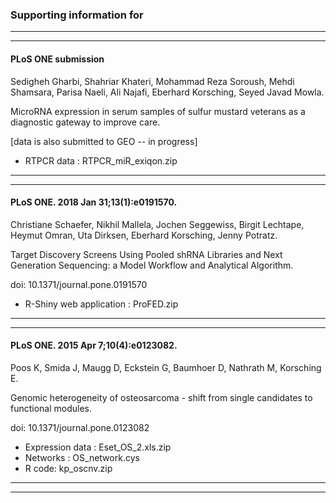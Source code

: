 ### Supporting information for

---
---

#### PLoS ONE submission

Sedigheh Gharbi, Shahriar Khateri, Mohammad Reza Soroush, Mehdi Shamsara, Parisa Naeli, Ali Najafi, Eberhard Korsching, Seyed Javad Mowla.

MicroRNA expression in serum samples of sulfur mustard veterans as a diagnostic gateway to improve care.

[data is also submitted to GEO -- in progress]

* RTPCR data : RTPCR_miR_exiqon.zip

---
---

#### PLoS ONE. 2018 Jan 31;13(1):e0191570.

Christiane Schaefer, Nikhil Mallela, Jochen Seggewiss, Birgit Lechtape, Heymut Omran, Uta Dirksen, Eberhard Korsching, Jenny Potratz.

Target Discovery Screens Using Pooled shRNA Libraries and Next Generation Sequencing: a Model Workflow and Analytical Algorithm.

doi: 10.1371/journal.pone.0191570

* R-Shiny web application : ProFED.zip

---
---

#### PLoS ONE. 2015 Apr 7;10(4):e0123082.

Poos K, Smida J, Maugg D, Eckstein G, Baumhoer D, Nathrath M, Korsching E.

Genomic heterogeneity of osteosarcoma - shift from single candidates to functional modules.

doi: 10.1371/journal.pone.0123082

* Expression data : Eset_OS_2.xls.zip
* Networks : OS_network.cys
* R code: kp_oscnv.zip

---
---

